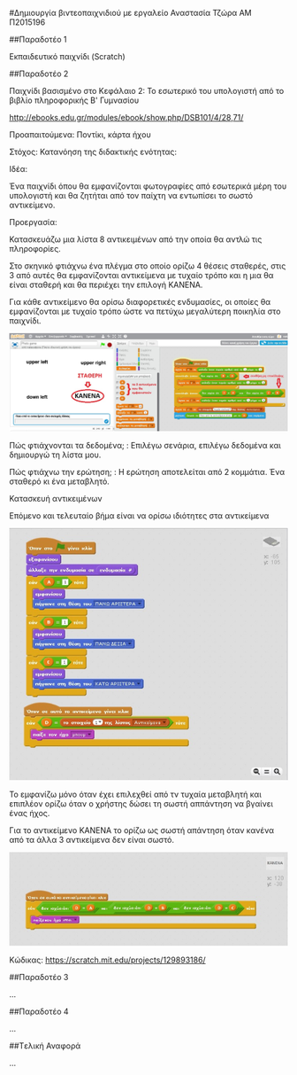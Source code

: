 #Δημιουργία βιντεοπαιχνιδιού με εργαλείο
Αναστασία Τζώρα
ΑΜ Π2015196

##Παραδοτέο 1

Εκπαιδευτικό παιχνίδι (Scratch)

##Παραδοτέο 2

Παιχνίδι βασισμένο στο Κεφάλαιο 2: Το εσωτερικό του υπολογιστή από το βιβλίο πληροφορικής Β' Γυμνασίου

http://ebooks.edu.gr/modules/ebook/show.php/DSB101/4/28,71/

Προαπαιτούμενα: Ποντίκι, κάρτα ήχου

Στόχος: Κατανόηση της διδακτικής ενότητας:

Ιδέα:

Ένα παιχνίδι όπου θα εμφανίζονται φωτογραφίες από εσωτερικά μέρη του υπολογιστή και θα ζητήται από τον παίχτη να εντωπίσει το σωστό αντικείμενο.

Προεργασία:

Κατασκευάζω μια λίστα 8 αντικειμένων από την οποία θα αντλώ τις πληροφορίες.

Στο σκηνικό φτιάχνω ένα πλέγμα στο οποίο ορίζω 4 θέσεις σταθερές, στις 3 από αυτές θα εμφανίζονται αντικείμενα με τυχαίο τρόπο και η μια θα είναι σταθερή και θα περιέχει την επιλογή ΚΑΝΕΝΑ.

Για κάθε αντικείμενο θα ορίσω διαφορετικές ενδυμασίες, οι οποίες θα εμφανίζονται με τυχαίο τρόπο ώστε να πετύχω μεγαλύτερη ποικηλία στο παιχνίδι.

![ScreenShot](proergasia.jpg)


Πώς φτιάχνονται τα δεδομένα; : Επιλέγω σενάρια, επιλέγω δεδομένα και δημιουργώ τη λίστα μου.

Πώς φτιάχνω την ερώτηση; : Η ερώτηση αποτελείται από 2 κομμάτια. Ένα σταθερό κι ένα μεταβλητό.


Κατασκευή αντικειμένων

Επόμενο και τελευταίο βήμα είναι να ορίσω ιδιότητες στα αντικείμενα

![ScreenShot](antikeimeno1.jpg)

Το εμφανίζω μόνο όταν έχει επιλεχθεί από τν τυχαία μεταβλητή και επιπλέον ορίζω όταν ο χρήστης δώσει τη σωστή αππάντηση να βγαίνει ένας ήχος.

Για το αντικείμενο ΚΑΝΕΝΑ το ορίζω ως σωστή απάντηση όταν κανένα από τα άλλα 3 αντικείμενα δεν είναι σωστό.

![ScreenShot](kanena.jpg)

Κώδικας: https://scratch.mit.edu/projects/129893186/

##Παραδοτέο 3

...

##Παραδοτέο 4

...

##Tελική Αναφορά

...
